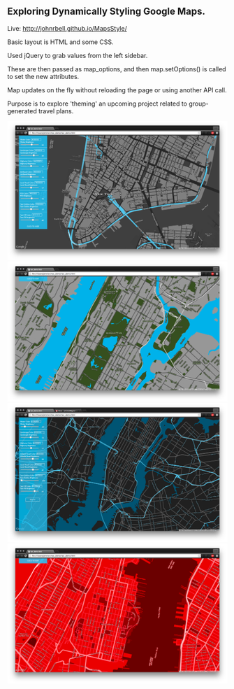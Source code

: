 ## Exploring Dynamically Styling Google Maps.

Live: http://johnrbell.github.io/MapsStyle/

Basic layout is HTML and some CSS.

Used jQuery to grab values from the left sidebar.

These are then passed as map_options, and then map.setOptions() is called to set the new attributes.

Map updates on the fly without reloading the page or using another API call.

Purpose is to explore 'theming' an upcoming project related to group-generated travel plans. 

![](img/ss2.png)
![](img/ss4.png)
![](img/ss1.png)
![](img/ss3.png)
